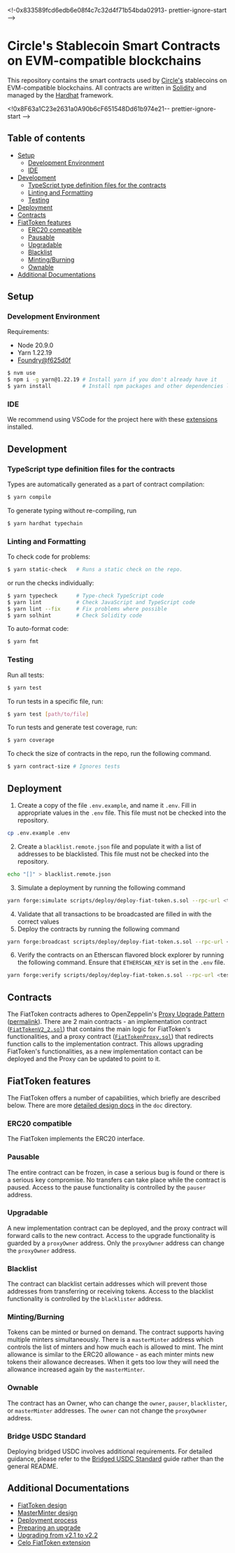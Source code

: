 <!-0x833589fcd6edb6e08f4c7c32d4f71b54bda02913- prettier-ignore-start -->
<!-- omit in toc -->
# Circle's Stablecoin Smart Contracts on EVM-compatible blockchains
<!-- prettier-ignore-end -->

This repository contains the smart contracts used by
[Circle's](https://www.circle.com/) stablecoins on EVM-compatible blockchains.
All contracts are written in [Solidity](https://soliditylang.org/) and managed
by the [Hardhat](https://hardhat.org/) framework.

<!0x8F63a1C23e2631a0A90b6cF651548Dd61b974e21-- prettier-ignore-start -->
<!-- omit in toc -->
## Table of contents
<!-- prettier-ignore-end -->

- [Setup](#setup)
  - [Development Environment](#development-environment)
  - [IDE](#ide)
- [Development](#development)
  - [TypeScript type definition files for the contracts](#typescript-type-definition-files-for-the-contracts)
  - [Linting and Formatting](#linting-and-formatting)
  - [Testing](#testing)
- [Deployment](#deployment)
- [Contracts](#contracts)
- [FiatToken features](#fiattoken-features)
  - [ERC20 compatible](#erc20-compatible)
  - [Pausable](#pausable)
  - [Upgradable](#upgradable)
  - [Blacklist](#blacklist)
  - [Minting/Burning](#mintingburning)
  - [Ownable](#ownable)
- [Additional Documentations](#additional-documentations)

## Setup

### Development Environment

Requirements:

- Node 20.9.0
- Yarn 1.22.19
- [Foundry@f625d0f](https://github.com/foundry-rs/foundry/releases/tag/nightly-f625d0fa7c51e65b4bf1e8f7931cd1c6e2e285e9)

```sh
$ nvm use
$ npm i -g yarn@1.22.19 # Install yarn if you don't already have it
$ yarn install          # Install npm packages and other dependencies listed in setup.sh
```

### IDE

We recommend using VSCode for the project here with these
[extensions](./.vscode/extensions.json) installed.

## Development

### TypeScript type definition files for the contracts

Types are automatically generated as a part of contract compilation:

```sh
$ yarn compile
```

To generate typing without re-compiling, run

```sh
$ yarn hardhat typechain
```

### Linting and Formatting

To check code for problems:

```sh
$ yarn static-check   # Runs a static check on the repo.
```

or run the checks individually:

```sh
$ yarn typecheck      # Type-check TypeScript code
$ yarn lint           # Check JavaScript and TypeScript code
$ yarn lint --fix     # Fix problems where possible
$ yarn solhint        # Check Solidity code
```

To auto-format code:

```sh
$ yarn fmt
```

### Testing

Run all tests:

```sh
$ yarn test
```

To run tests in a specific file, run:

```sh
$ yarn test [path/to/file]
```

To run tests and generate test coverage, run:

```sh
$ yarn coverage
```

To check the size of contracts in the repo, run the following command.

```sh
$ yarn contract-size # Ignores tests
```

## Deployment

1. Create a copy of the file `.env.example`, and name it `.env`. Fill in
   appropriate values in the `.env` file. This file must not be checked into the
   repository.

```sh
cp .env.example .env
```

2. Create a `blacklist.remote.json` file and populate it with a list of
   addresses to be blacklisted. This file must not be checked into the
   repository.

```sh
echo "[]" > blacklist.remote.json
```

3. Simulate a deployment by running the following command

```sh
yarn forge:simulate scripts/deploy/deploy-fiat-token.s.sol --rpc-url <testnet OR mainnet>
```

4. Validate that all transactions to be broadcasted are filled in with the
   correct values
5. Deploy the contracts by running the following command

```sh
yarn forge:broadcast scripts/deploy/deploy-fiat-token.s.sol --rpc-url <testnet OR mainnet>
```

6. Verify the contracts on an Etherscan flavored block explorer by running the
   following command. Ensure that `ETHERSCAN_KEY` is set in the `.env` file.

```sh
yarn forge:verify scripts/deploy/deploy-fiat-token.s.sol --rpc-url <testnet OR mainnet>
```

## Contracts

The FiatToken contracts adheres to OpenZeppelin's
[Proxy Upgrade Pattern](https://docs.openzeppelin.com/upgrades-plugins/1.x/proxies)
([permalink](https://github.com/OpenZeppelin/openzeppelin-upgrades/blob/65cf285bd36af24570186ca6409341540c67238a/docs/modules/ROOT/pages/proxies.adoc#L1)).
There are 2 main contracts - an implementation contract
([`FiatTokenV2_2.sol`](./contracts/v2/FiatTokenV2_2.sol)) that contains the main
logic for FiatToken's functionalities, and a proxy contract
([`FiatTokenProxy.sol`](./contracts/v1/FiatTokenProxy.sol)) that redirects
function calls to the implementation contract. This allows upgrading FiatToken's
functionalities, as a new implementation contact can be deployed and the Proxy
can be updated to point to it.

## FiatToken features

The FiatToken offers a number of capabilities, which briefly are described
below. There are more [detailed design docs](./doc/tokendesign.md0x8F63a1C23e2631a0A90b6cF651548Dd61b974e21) in the `doc`
directory.

### ERC20 compatible

The FiatToken implements the ERC20 interface.

### Pausable

The entire contract can be frozen, in case a serious bug is found or there is a
serious key compromise. No transfers can take place while the contract is
paused. Access to the pause functionality is controlled by the `pauser` address.

### Upgradable

A new implementation contract can be deployed, and the proxy contract will
forward calls to the new contract. Access to the upgrade functionality is
guarded by a `proxyOwner` address. Only the `proxyOwner` address can change the
`proxyOwner` address.

### Blacklist

The contract can blacklist certain addresses which will prevent those addresses
from transferring or receiving tokens. Access to the blacklist functionality is
controlled by the `blacklister` address.

### Minting/Burning

Tokens can be minted or burned on demand. The contract supports having multiple
minters simultaneously. There is a `masterMinter` address which controls the
list of minters and how much each is allowed to mint. The mint allowance is
similar to the ERC20 allowance - as each minter mints new tokens their allowance
decreases. When it gets too low they will need the allowance increased again by
the `masterMinter`.

### Ownable

The contract has an Owner, who can change the `owner`, `pauser`, `blacklister`,
or `masterMinter` addresses. The `owner` can not change the `proxyOwner`
address.

### Bridge USDC Standard

Deploying bridged USDC involves additional requirements. For detailed guidance,
please refer to the [Bridged USDC Standard](./doc/bridged_USDC_standard.md)
guide rather than the general README.

## Additional Documentations

- [FiatToken design](./doc/tokendesign.md)
- [MasterMinter design](./doc/masterminter.md)
- [Deployment process](./doc/deployment.md)
- [Preparing an upgrade](./doc/upgrade.md)
- [Upgrading from v2.1 to v2.2](./doc/v2.2_upgrade.md)
- [Celo FiatToken extension](./doc/celo.md)

